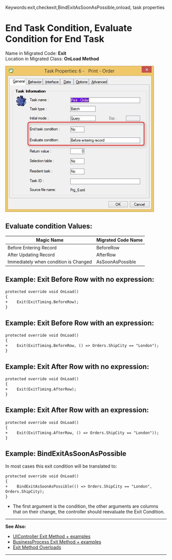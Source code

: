 ﻿Keywords:exit,checkexit,BindExitAsSoonAsPossible,onload, task properties
# End Task Condition, Evaluate Condition for End Task

Name in Migrated Code: **Exit**  
Location in Migrated Class: **OnLoad Method**  

![Task properties end-task](Task-properties-end-task.jpg)

## Evaluate condition Values:  

| Magic Name                            | Migrated Code Name |
|---------------------------------------|--------------------|
| Before Entering Record                | BeforeRow          |
| After Updating Record                 | AfterRow           |
| Immediately when condition is Changed | AsSoonAsPossible   |

## Example: Exit Before Row with no expression:
```csdiff
protected override void OnLoad()
{
+    Exit(ExitTiming.BeforeRow);
}
```
## Example: Exit Before Row with an expression:
```csdiff
protected override void OnLoad()
{
+    Exit(ExitTiming.BeforeRow, () => Orders.ShipCity == "London");
}
```
## Example: Exit After Row with no expression:
```csdiff
protected override void OnLoad()
{
+    Exit(ExitTiming.AfterRow);
}
```
## Example: Exit After Row with an expression:
```csdiff
protected override void OnLoad()
{
+    Exit(ExitTiming.AfterRow, () => Orders.ShipCity == "London"));
}
```

## Example: BindExitAsSoonAsPossible
In most cases this exit condition will be translated to:

```csdiff
protected override void OnLoad()
{
+    BindExitAsSoonAsPossible(() => Orders.ShipCity == "London", Orders.ShipCity);
}

```

* The first argument is the condition, the other arguments are columns that on their change, the controller should reevaluate the Exit Condition.
---
**See Also:**

- [UIController Exit Method + examples](http://www.fireflymigration.com/reference/html/M_Firefly_Box_UIController_Exit.htm)
- [BusinessProcess Exit Method + examples](http://fireflymigration.com/reference/html/M_Firefly_Box_BusinessProcess_Exit.htm)
- [Exit Method Overloads](http://www.fireflymigration.com/reference/html/Overload_Firefly_Box_BusinessProcess_Exit.htm)

---
